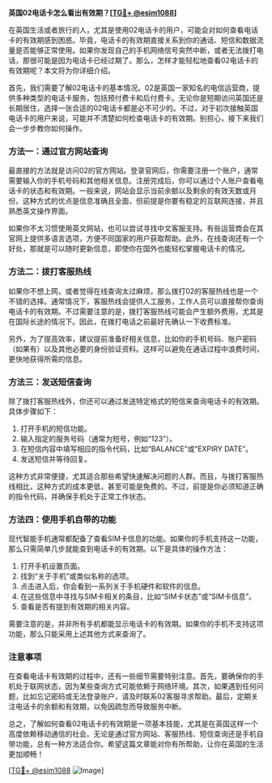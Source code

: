**英国02电话卡怎么看出有效期？[[TG💪+ @esim1088](https://t.me/s/esim1088)]**

在英国生活或者旅行的人，尤其是使用02电话卡的用户，可能会对如何查看电话卡的有效期感到困惑。毕竟，电话卡的有效期直接关系到你的通话、短信和数据流量是否能够正常使用。如果你发现自己的手机网络信号突然中断，或者无法拨打电话，那很可能是因为电话卡已经过期了。那么，怎样才能轻松地查看02电话卡的有效期呢？本文将为你详细介绍。

首先，我们需要了解02电话卡的基本情况。02是英国一家知名的电信运营商，提供多种类型的电话卡服务，包括预付费卡和后付费卡。无论你是短期访问英国还是长期居住，选择一张合适的02电话卡都是必不可少的。不过，对于初次接触英国电话卡的用户来说，可能并不清楚如何检查电话卡的有效期。别担心，接下来我们会一步步教你如何操作。

### 方法一：通过官方网站查询

最直接的方法就是访问02的官方网站。登录官网后，你需要注册一个账户，通常需要输入你的手机号码和其他相关信息。注册完成后，你可以通过个人账户查看电话卡的状态和有效期。一般来说，网站会显示当前余额以及剩余的有效天数或月份。这种方式的优点是信息准确且全面，但前提是你要有稳定的互联网连接，并且熟悉英文操作界面。

如果你不太习惯使用英文网站，也可以尝试寻找中文客服支持。有些运营商会在其官网上提供多语言选项，方便不同国家的用户获取帮助。此外，在线查询还有一个好处，那就是可以随时更新信息，即使你在国外也能轻松掌握电话卡的情况。

### 方法二：拨打客服热线

如果你不想上网，或者觉得在线查询太过麻烦，那么拨打02的客服热线也是一个不错的选择。通常情况下，客服热线会提供人工服务，工作人员可以直接帮你查询电话卡的有效期。不过需要注意的是，拨打客服热线可能会产生额外费用，尤其是在国际长途的情况下。因此，在拨打电话之前最好先确认一下收费标准。

另外，为了提高效率，建议提前准备好相关信息，比如你的手机号码、账户密码（如果有）以及其他必要的身份验证资料。这样可以避免在通话过程中浪费时间，更快地获得所需的信息。

### 方法三：发送短信查询

除了拨打客服热线外，你还可以通过发送特定格式的短信来查询电话卡的有效期。具体步骤如下：

1. 打开手机的短信功能。
2. 输入指定的服务号码（通常为短号，例如“123”）。
3. 在短信内容中填写相应的指令代码，比如“BALANCE”或“EXPIRY DATE”。
4. 发送短信并等待回复。

这种方式非常便捷，尤其适合那些希望快速解决问题的人群。而且，与拨打客服热线相比，这种方式的成本更低，甚至可能是免费的。不过，前提是你必须知道正确的指令代码，并确保手机处于正常工作状态。

### 方法四：使用手机自带的功能

现代智能手机通常都配备了查看SIM卡信息的功能。如果你的手机支持这一功能，那么只需简单几步就能查到电话卡的有效期。以下是具体的操作方法：

1. 打开手机设置页面。
2. 找到“关于手机”或类似名称的选项。
3. 点击进入后，你会看到一系列关于手机硬件和软件的信息。
4. 在这些信息中寻找与SIM卡相关的条目，比如“SIM卡状态”或“SIM卡信息”。
5. 查看是否有提到有效期的相关内容。

需要注意的是，并非所有手机都能显示电话卡的有效期。如果你的手机不支持这项功能，那么只能采用上述其他方式来查询了。

### 注意事项

在查看电话卡有效期的过程中，还有一些细节需要特别注意。首先，要确保你的手机处于联网状态，因为某些查询方式可能依赖于网络环境。其次，如果遇到任何问题，比如忘记密码或无法登录账户，请及时联系02客服寻求帮助。最后，定期关注电话卡的余额和有效期，以免因疏忽而导致服务中断。

总之，了解如何查看02电话卡的有效期是一项基本技能，尤其是在英国这样一个高度依赖移动通信的社会。无论是通过官方网站、客服热线、短信查询还是手机自带功能，总有一种方法适合你。希望这篇文章能对你有所帮助，让你在英国的生活更加顺畅！

[[TG💪+ @esim1088](https://t.me/s/esim1088) ![Image](https://i.postimg.cc/4NQfJmqS/Snipaste-2025-05-13-00-14-12.png)]
